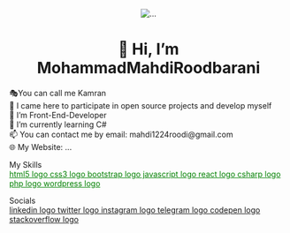 <p align="center">
 <img src="[https://bahalmag.ir/wp-content/uploads/2020/02/photo-1550645612-83f5d594b671-768x512.jpg](https://encrypted-tbn0.gstatic.com/images?q=tbn:ANd9GcSrTtMkMaR7YuBjNHRWRGwgfaSc8S1c59jdNQ&usqp=CAU)" alt="...">
</p>
<h1 align="center">👋 Hi, I’m MohammadMahdiRoodbarani</h1>
🎭You can call me Kamran<br>
🎯 I came here to participate in open source projects and develop myself<br>
👀 I’m Front-End-Developer<br>
🌱 I’m currently learning C#<br>
📫 You can contact me by email: mahdi1224roodi@gmail.com<br>
🌐 My Website: ...<br>

My Skills<br>
<a href="#" style="color:green;">html5 logo css3 logo bootstrap logo javascript logo react logo csharp logo php logo wordpress logo</a><br>

Socials <br>
<a href="#">linkedin logo twitter logo instagram logo telegram logo codepen logo stackoverflow logo</a>
